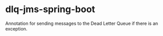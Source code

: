 # dlq-jms-spring-boot
Annotation for sending messages to the Dead Letter Queue if there is an exception.
